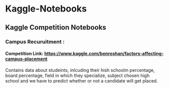 # Kaggle-Notebooks
## Kaggle Competition Notebooks

### Campus Recuruitment : 
  #### Competition Link: https://www.kaggle.com/benroshan/factors-affecting-campus-placement

  Contains data about studeints, inlcuding their hish schoolm percentage, board percentage, field in which they specialize, subject chosen
  high school and we have to predict whether or not a candidate will get placed.
